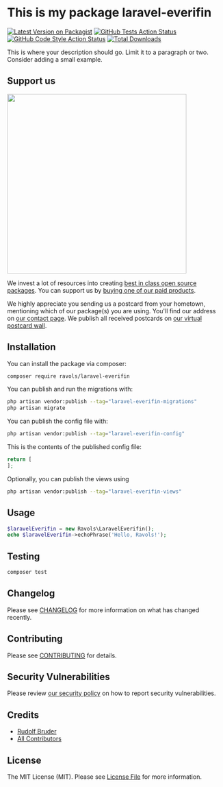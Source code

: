 # This is my package laravel-everifin

[![Latest Version on Packagist](https://img.shields.io/packagist/v/ravols/laravel-everifin.svg?style=flat-square)](https://packagist.org/packages/ravols/laravel-everifin)
[![GitHub Tests Action Status](https://img.shields.io/github/actions/workflow/status/ravols/laravel-everifin/run-tests.yml?branch=main&label=tests&style=flat-square)](https://github.com/ravols/laravel-everifin/actions?query=workflow%3Arun-tests+branch%3Amain)
[![GitHub Code Style Action Status](https://img.shields.io/github/actions/workflow/status/ravols/laravel-everifin/fix-php-code-style-issues.yml?branch=main&label=code%20style&style=flat-square)](https://github.com/ravols/laravel-everifin/actions?query=workflow%3A"Fix+PHP+code+style+issues"+branch%3Amain)
[![Total Downloads](https://img.shields.io/packagist/dt/ravols/laravel-everifin.svg?style=flat-square)](https://packagist.org/packages/ravols/laravel-everifin)

This is where your description should go. Limit it to a paragraph or two. Consider adding a small example.

## Support us

[<img src="https://github-ads.s3.eu-central-1.amazonaws.com/laravel-everifin.jpg?t=1" width="419px" />](https://spatie.be/github-ad-click/laravel-everifin)

We invest a lot of resources into creating [best in class open source packages](https://spatie.be/open-source). You can support us by [buying one of our paid products](https://spatie.be/open-source/support-us).

We highly appreciate you sending us a postcard from your hometown, mentioning which of our package(s) you are using. You'll find our address on [our contact page](https://spatie.be/about-us). We publish all received postcards on [our virtual postcard wall](https://spatie.be/open-source/postcards).

## Installation

You can install the package via composer:

```bash
composer require ravols/laravel-everifin
```

You can publish and run the migrations with:

```bash
php artisan vendor:publish --tag="laravel-everifin-migrations"
php artisan migrate
```

You can publish the config file with:

```bash
php artisan vendor:publish --tag="laravel-everifin-config"
```

This is the contents of the published config file:

```php
return [
];
```

Optionally, you can publish the views using

```bash
php artisan vendor:publish --tag="laravel-everifin-views"
```

## Usage

```php
$laravelEverifin = new Ravols\LaravelEverifin();
echo $laravelEverifin->echoPhrase('Hello, Ravols!');
```

## Testing

```bash
composer test
```

## Changelog

Please see [CHANGELOG](CHANGELOG.md) for more information on what has changed recently.

## Contributing

Please see [CONTRIBUTING](CONTRIBUTING.md) for details.

## Security Vulnerabilities

Please review [our security policy](../../security/policy) on how to report security vulnerabilities.

## Credits

- [Rudolf Bruder](https://github.com/rudolfbruder)
- [All Contributors](../../contributors)

## License

The MIT License (MIT). Please see [License File](LICENSE.md) for more information.
